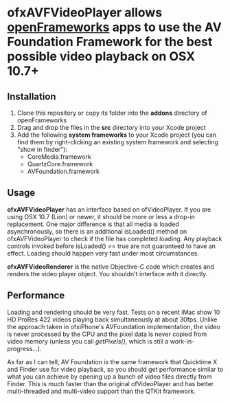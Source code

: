 # ofxAVFVideoPlayer allows [openFrameworks](http://openframeworks.cc) apps to use the AV Foundation Framework for the best possible video playback on OSX 10.7+

## Installation
1. Clone this repository or copy its folder into the **addons** directory of openFrameworks
2. Drag and drop the files in the **src** directory into your Xcode project
3. Add the following **system frameworks** to your Xcode project (you can find them by right-clicking an existing system framework and selecting "show in finder"):
    - CoreMedia.framework
    - QuartzCore.framework
    - AVFoundation.framework

## Usage
**ofxAVFVideoPlayer** has an interface based on ofVideoPlayer. If you are using OSX 10.7 (Lion) or newer, it should be more or less a drop-in replacement. One major difference is that all media is loaded asynchronously, so there is an additional isLoaded() method on ofxAVFVideoPlayer to check if the file has completed loading. Any playback controls invoked before isLoaded() == true are not guaranteed to have an effect. Loading should happen very fast under most circumstances.

**ofxAVFVideoRenderer** is the native Objective-C code which creates and renders the video player object. You shouldn't interface with it directly.

## Performance
Loading and rendering should be very fast. Tests on a recent iMac show 10 HD ProRes 422 videos playing back simultaneously at about 30fps. Unlike the approach taken in ofxiPhone's AVFoundation implementation, the video is never processed by the CPU and the pixel data is never copied from video memory (unless you call *getPixels()*, which is still a work-in-progress...).

As far as I can tell, AV Foundation is the same framework that Quicktime X and Finder use for video playback, so you should get performance similar to what you can achieve by opening up a bunch of video files directly from Finder. This is much faster than the original ofVideoPlayer and has better multi-threaded and multi-video support than the QTKit framework.
